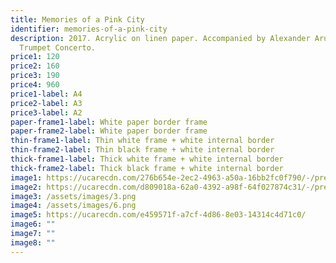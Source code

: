 ```yaml
---
title: Memories of a Pink City
identifier: memories-of-a-pink-city
description: 2017. Acrylic on linen paper. Accompanied by Alexander Arutunian's
  Trumpet Concerto.
price1: 120
price2: 160
price3: 190
price4: 960
price1-label: A4
price2-label: A3
price3-label: A2
paper-frame1-label: White paper border frame
paper-frame2-label: White paper border frame
thin-frame1-label: Thin white frame + white internal border
thin-frame2-label: Thin black frame + white internal border
thick-frame1-label: Thick white frame + white internal border
thick-frame2-label: Thick black frame + white internal border
image1: https://ucarecdn.com/276b654e-2ec2-4963-a50a-16bb2fc0f790/-/preview/-/enhance/52/-/sharp/7/
image2: https://ucarecdn.com/d809018a-62a0-4392-a98f-64f027874c31/-/preview/-/enhance/45/-/sharp/6/
image3: /assets/images/3.png
image4: /assets/images/6.png
image5: https://ucarecdn.com/e459571f-a7cf-4d86-8e03-14314c4d71c0/
image6: ""
image7: ""
image8: ""
---
```

